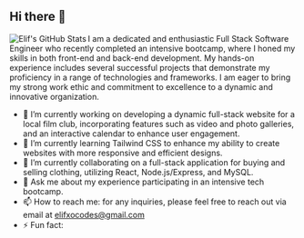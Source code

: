 ## Hi there 👋

<img align="left" alt="Elif's GitHub Stats" src="https://github-readme-stats-dusky-nine-78.vercel.app/api?username=elifxo&show_icons=true&hide_border=true" />

I am a dedicated and enthusiastic Full Stack Software Engineer who recently completed an intensive bootcamp, where I honed my skills in both front-end and back-end development. My hands-on experience includes several successful projects that demonstrate my proficiency in a range of technologies and frameworks.
I am eager to bring my strong work ethic and commitment to excellence to a dynamic and innovative organization.

- 🔭 I’m currently working on developing a dynamic full-stack website for a local film club, incorporating features such as video and photo galleries, and an interactive calendar to enhance user engagement.
- 🌱 I’m currently learning Tailwind CSS to enhance my ability to create websites with more responsive and efficient designs.
- 👯 I’m currently collaborating on a full-stack application for buying and selling clothing, utilizing React, Node.js/Express, and MySQL.
- 💬 Ask me about my experience participating in an intensive tech bootcamp.
- 📫 How to reach me: for any inquiries, please feel free to reach out via email at elifxocodes@gmail.com 
- ⚡ Fun fact: 
